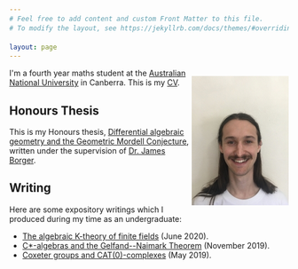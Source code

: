 ```yaml
---
# Feel free to add content and custom Front Matter to this file.
# To modify the layout, see https://jekyllrb.com/docs/themes/#overriding-theme-defaults

layout: page
---
```


<div>
    <p style="float: right;"><img src="/picture/IMG_4109_5.JPG"> </p>
    <p> I'm a fourth year maths student at the <a href="https://www.anu.edu.au/">Australian National University</a> in Canberra. This is my <a href="/cv/callum_sutton_CV.pdf">CV</a>. </p>  
</div>


## Honours Thesis
This is my Honours thesis, [Differential algebraic geometry and the Geometric Mordell Conjecture][my_thesis], written under the supervision of [Dr. James Borger][jim]. 

## Writing
Here are some expository writings which I produced during my time as an undergraduate: 

* [The algebraic K-theory of finite fields][K-theory] (June 2020).
* [C*-algebras and the Gelfand--Naimark Theorem][C-star] (November 2019).
* [Coxeter groups and CAT(0)-complexes][Coxeter] (May 2019).

[my_cv]: /cv/callum_sutton_CV.pdf
[my_thesis]: /thesis/thesis.pdf
[K-theory]: /writing/the_algebraic_K_theory_of_finite_fields.pdf
[ANU]: https://www.anu.edu.au/
[jim]: https://maths-people.anu.edu.au/~borger/
[C-star]: /writing/C_star_algebras_and_the_Gelfand_Naimark_Theorem.pdf
[Coxeter]: /writing/Coxeter_groups_CAT(0)_complexes.pdf